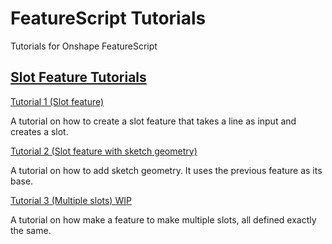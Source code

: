 # FeatureScript Tutorials

Tutorials for Onshape FeatureScript

## [Slot Feature Tutorials](slot-tutorials/)

[Tutorial 1 (Slot feature)](slot-tutorials/tutorial-1/)

A tutorial on how to create a slot feature that takes a line as input and creates a slot.

[Tutorial 2 (Slot feature with sketch geometry)](slot-tutorials/tutorial-2/)

A tutorial on how to add sketch geometry. It uses the previous feature as its base.

[Tutorial 3 (Multiple slots) WIP](slot-tutorials/tutorial-3/)

A tutorial on how make a feature to make multiple slots, all defined exactly the same.
